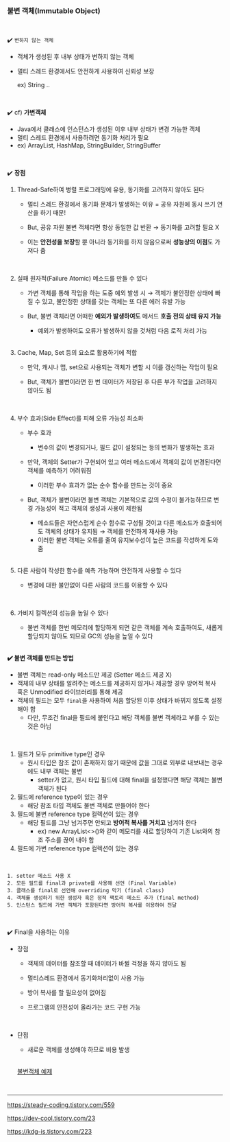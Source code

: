 ### 불변 객체(Immutable Object)

<br>

:heavy_check_mark: `변하지 않는 객체`

- 객체가 생성된 후 내부 상태가 변하지 않는 객체 

- 멀티 스레드 환경에서도 안전하게 사용하여 신뢰성 보장

  ex) String .. 

<br>

:heavy_check_mark: cf) **가변객체**

- Java에서 클래스에 인스턴스가 생성된 이후 내부 상태가 변경 가능한 객체
- 멀티 스레드 환경에서 사용하려면 동기화 처리가 필요
- ex)  ArrayList, HashMap, StringBuilder, StringBuffer

<br>

:heavy_check_mark: **장점**

1. Thread-Safe하여 병렬 프로그래밍에 유용, 동기화를 고려하지 않아도 된다

   - 멀티 스레드 환경에서 동기화 문제가 발생하는 이유 = 공유 자원에 동시 쓰기 연산을 하기 때문!

   - But, 공유 자원 불변 객체라면 항상 동일한 값 반환 → 동기화를 고려할 필요 X

   - 이는 **안전성을 보장**할 뿐 아니라 동기화를 하지 않음으로써 **성능상의 이점**도 가져다 줌

     <br>

2. 실패 원자적(Failure Atomic) 메소드를 만들 수 있다

   - 가변 객체를 통해 작업을 하는 도중 예외 발생 시 → 객체가 불안정한 상태에 빠질 수 있고, 불안정한 상태를 갖는 객체는 또 다른 에러 유발 가능

   - But, 불변 객체라면 어떠한 **예외가 발생하여도** 메서드 **호출 전의 상태 유지 가능**

     - 예외가 발생하여도 오류가 발생하지 않을 것처럼 다음 로직 처리 가능

     <br>

3. Cache, Map, Set 등의 요소로 활용하기에 적합

   - 만약, 캐시나 맵, set으로 사용되는 객체가 변할 시 이를 갱신하는 작업이 필요

   - But, 객체가 불변이라면 한 번 데이터가 저장된 후 다른 부가 작업을 고려하지 않아도 됨

     <br>

4. 부수 효과(Side Effect)를 피해 오류 가능성 최소화

   - 부수 효과 

     - 변수의 값이 변경되거나, 필드 값이 설정되는 등의 변화가 발생하는 효과

   - 만약, 객체의 Setter가 구현되어 있고 여러 메소드에서 객체의 값이 변경된다면 객체를 예측하기 어려워짐

     - 이러한 부수 효과가 없는 순수 함수를 만드는 것이 중요

   - But, 객체가 불변이라면 불변 객체는 기본적으로 값의 수정이 불가능하므로 변경 가능성이 적고 객체의 생성과 사용이 제한됨

     - 메소드들은 자연스럽게 순수 함수로 구성될 것이고 다른 메소드가 호출되어도 객체의 상태가 유지됨 → 객체를 안전하게 재사용 가능 
     - 이러한 불변 객체는 오류를 줄여 유지보수성이 높은 코드를 작성하게 도와줌

     <br>

5. 다른 사람이 작성한 함수를 예측 가능하며 안전하게 사용할 수 있다

   - 변경에 대한 불안없이 다른 사람의 코드를 이용할 수 있다

     <br>

6. 가비지 컬렉션의 성능을 높일 수 있다

   - 불변 객체를  한번 메모리에 할당하게 되면 같은 객체를 계속 호출하여도, 새롭게 할당되지 않아도 되므로 GC의 성능을 높일 수 있다

   <br>



**:heavy_check_mark: 불변 객체를 만드는 방법**

- 불변 객체는 read-only 메소드만 제공 (Setter 메소드 제공 X)
- 객체의 내부 상태를 알려주는 메소드를 제공하지 않거나 제공할 경우 방어적 복사 혹은 Unmodified 라이브러리를 통해 제공
- 객체의 필드는 모두 `final`을 사용하여 처음 할당된 이후 상태가 바뀌지 않도록 설정해야 함
  - 다만, 무조건 final을 필드에 붙인다고 해당 객체를 불변 객체라고 부를 수 있는 것은 아님

<br>

1. 필드가 모두 primitive type인 경우
   - 원시 타입은 참조 값이 존재하지 않기 때문에 값을 그대로 외부로 내보내는 경우에도 내부 객체는 불변 
     - setter가 없고, 원시 타입 필드에 대해 final을 설정했다면 해당 객체는 불변 객체가 된다
2. 필드에 reference type이 있는 경우
   - 해당 참조 타입 객체도 불변 객체로 만들어야 한다
3. 필드에 불변 reference type 컬렉션이 있는 경우
   - 해당 필드를 그냥 넘겨주면 안되고 **방어적 복사를 거치고** 넘겨야 한다
     - ex) new ArrayList<>()와 같이 메모리를 새로 할당하여 기존 List와의 참조 주소를 끊어 내야 함
4. 필드에 가변 reference type 컬렉션이 있는 경우

<br>

````
1. setter 메소드 사용 X
2. 모든 필드를 final과 private를 사용해 선언 (Final Variable)
3. 클래스를 final로 선언해 overriding 막기 (final class)
4. 객체를 생성하기 위한 생성자 혹은 정적 팩토리 메소드 추가 (final method)
5. 인스턴스 필드에 가변 객체가 포함된다면 방어적 복사를 이용하여 전달
````

<br>

:heavy_check_mark: Final을 사용하는 이유

- 장점

  - 객체의 데이터를 참조할 때 데이터가 바뀔 걱정을 하지 않아도 됨

  - 멀티스레드 환경에서 동기화처리없이 사용 가능 

  - 방어 복사를 할 필요성이 없어짐

  - 프로그램의 안전성이 올라가는 코드 구현 가능

    <br>

- 단점

  - 새로운 객체를 생성해야 하므로 비용 발생

  <br>

  [불변객체 예제](https://kdg-is.tistory.com/223)

<br>

-----------------------------

https://steady-coding.tistory.com/559

https://dev-cool.tistory.com/23

https://kdg-is.tistory.com/223
